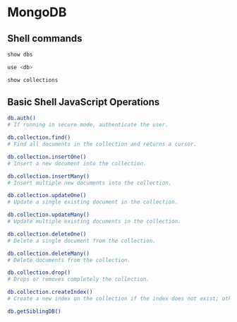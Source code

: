 # MongoDB

## Shell commands
```bash
show dbs
```

```bash
use <db>
```

```bash
show collections
```

## Basic Shell JavaScript Operations
```bash
db.auth()  
# If running in secure mode, authenticate the user.
```


```bash
db.collection.find()
# Find all documents in the collection and returns a cursor.
```

```bash
db.collection.insertOne()
# Insert a new document into the collection.
```

```bash
db.collection.insertMany()
# Insert multiple new documents into the collection.
```

```bash
db.collection.updateOne()
# Update a single existing document in the collection.
```

```bash
db.collection.updateMany()
# Update multiple existing documents in the collection.
```

```bash
db.collection.deleteOne()
# Delete a single document from the collection.
```

```bash
db.collection.deleteMany()
# Delete documents from the collection.
```

```bash
db.collection.drop()
# Drops or removes completely the collection.
```

```bash
db.collection.createIndex()
# Create a new index on the collection if the index does not exist; otherwise, the operation has no effect.
```

```bash
db.getSiblingDB()
```
